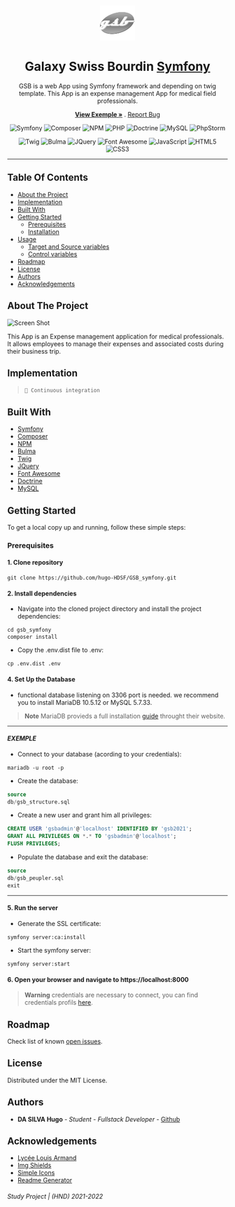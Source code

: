 <p align="center">
  <a>
    <img src="public/images/logo-icon.png" alt="Logo" width="80" >
  </a>
</p>

<h1 align="center">Galaxy Swiss Bourdin <a href="https://symfony.com/">Symfony</a></h1>

<p align="center">
  <p align="center">
      GSB is a web App using Symfony framework and depending on twig template. This App is an expense management App for medical field professionals.
  </p> 
  <p align="center">
    <a href="https://github.com/hugo-HDSF/GSB_symfony/blob/main/assets/videos/exemple.gif"><strong>View Exemple »</strong></a>
    .
    <a href="https://github.com/hugo-HDSF/GSB_symfony/issues">Report Bug</a>
  </p>
</p>

<div align="center">

![Symfony](https://img.shields.io/badge/-Symfony_4.4-000000?logo=symfony&logoColor=white)
![Composer](https://img.shields.io/badge/-Composer_1.11-885630?logo=composer&logoColor=white)
![NPM](https://img.shields.io/badge/-NPM-CB3837?logo=npm&logoColor=white)
![PHP](https://img.shields.io/badge/-PHP_8.1-777BB4?logo=php&logoColor=white)
![Doctrine](https://img.shields.io/badge/-Doctrine_2.7-F05032?logo=doctrine&logoColor=white)
![MySQL](https://img.shields.io/badge/-MySQL_5.7-4479A1?logo=mysql&logoColor=white)
![PhpStorm](https://img.shields.io/badge/-PhpStorm-000000?logo=phpstorm&logoColor=white)
</div>

<div align="center">

![Twig](https://img.shields.io/badge/-Twig_3.0-bfcf28?logo=twig&logoColor=black)
![Bulma](https://img.shields.io/badge/-Bulma_0.9.3-00D1B2?logo=bulma&logoColor=white)
![JQuery](https://img.shields.io/badge/-JQuery_3.5.1-0769AD?logo=jquery&logoColor=white)
![Font Awesome](https://img.shields.io/badge/-FontAwesome-528DD7?logo=FontAwesome&logoColor=white)
![JavaScript](https://img.shields.io/badge/-JavaScript-F7DF1E?logo=javascript&logoColor=black)
![HTML5](https://img.shields.io/badge/-HTML5-E34F26?logo=html5&logoColor=white)
![CSS3](https://img.shields.io/badge/-CSS3-1572B6?logo=css3&logoColor=white)
</div>

-----

## Table Of Contents

* [About the Project](#about-the-project)
* [Implementation](#implementation)
* [Built With](#built-with)
* [Getting Started](#getting-started)
    * [Prerequisites](#prerequisites)
    * [Installation](#installation)
* [Usage](#usage)
    * [Target and Source variables](#target-and-source-variables)
    * [Control variables](#control-variables)
* [Roadmap](#roadmap)
* [License](#license)
* [Authors](#authors)
* [Acknowledgements](#acknowledgements)

## About The Project

![Screen Shot](assets/videos/exemple.gif)

This App is an Expense management application for medical professionals. It allows employees to manage their expenses and associated costs during their business trip.

## Implementation

> `🚀 Continuous integration`

## Built With

* [Symfony](https://symfony.com/)
* [Composer](https://getcomposer.org/)
* [NPM](https://www.npmjs.com/)
* [Bulma](https://bulma.io/)
* [Twig](https://twig.symfony.com/)
* [JQuery](https://jquery.com/)
* [Font Awesome](https://fontawesome.com/)
* [Doctrine](https://www.doctrine-project.org/)
* [MySQL](https://www.mysql.com/fr/)

## Getting Started

To get a local copy up and running, follow these simple steps:

### Prerequisites

#### 1. Clone repository

```Shell
git clone https://github.com/hugo-HDSF/GSB_symfony.git
```

#### 2. Install dependencies

- Navigate into the cloned project directory and install the project dependencies:

```Shell
cd gsb_symfony
composer install
```

- Copy the .env.dist file to .env:

```Shell
cp .env.dist .env
```

#### 4. Set Up the Database

- functional database listening on 3306 port is needed. we recommend you to install MariaDB 10.5.12 or MySQL 5.7.33.

> **Note**
> MariaDB provieds a full installation [guide](https://mariadb.com/kb/en/getting-installing-and-upgrading-mariadb/) throught their website.

------

#### ___EXEMPLE___

- Connect to your database (acording to your credentials):

```Shell
mariadb -u root -p
```

- Create the database:

```sql
source
db/gsb_structure.sql
```

- Create a new user and grant him all privileges:

```sql
CREATE USER 'gsbadmin'@'localhost' IDENTIFIED BY 'gsb2021';
GRANT ALL PRIVILEGES ON *.* TO 'gsbadmin'@'localhost';
FLUSH PRIVILEGES;
```

- Populate the database and exit the database:

```sql
source
db/gsb_peupler.sql
exit
```

------

#### 5. Run the server

- Generate the SSL certificate:

```Shell
symfony server:ca:install
```

- Start the symfony server:

```Shell
symfony server:start
```

#### 6. Open your browser and navigate to https://localhost:8000

> **Warning**
> credentials are necessary to connect, you can find credentials profils [here](db/gsb_peupler.sql).

## Roadmap

Check list of known [open issues](https://github.com/hugo-HDSF/GSB_symfony/issues).

## License

Distributed under the MIT License.

## Authors

* **DA SILVA Hugo** - *Student - Fullstack Developer* - [Github](https://github.com/hugo-HDSF/)

## Acknowledgements

* [Lycée Louis Armand](https://www.larmand.fr/)
* [Img Shields](https://shields.io/)
* [Simple Icons](https://simpleicons.org/)
* [Readme Generator](https://readme.shaankhan.dev/)

###### _Study Project | (HND) 2021-2022_
